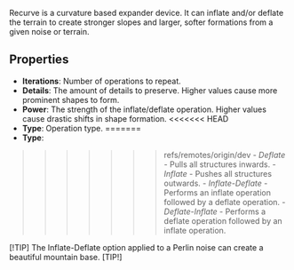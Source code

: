 Recurve is a curvature based expander device. It can inflate and/or deflate the terrain to create stronger slopes and larger, softer formations from a given noise or terrain.

## Properties
- **Iterations**: Number of operations to repeat.
- **Details**: The amount of details to preserve. Higher values cause more prominent shapes to form.
- **Power**: The strength of the inflate/deflate operation. Higher values cause drastic shifts in shape formation.
<<<<<<< HEAD
- **Type**: Operation type.
=======
- **Type**:
>>>>>>> refs/remotes/origin/dev
    - *Deflate* - Pulls all structures inwards.
    - *Inflate* - Pushes all structures outwards.
    - *Inflate-Deflate* - Performs an inflate operation followed by a deflate operation.
    - *Deflate-Inflate* - Performs a deflate operation followed by an inflate operation.

[!TIP]
The Inflate-Deflate option applied to a Perlin noise can create a beautiful mountain base.
[TIP!]